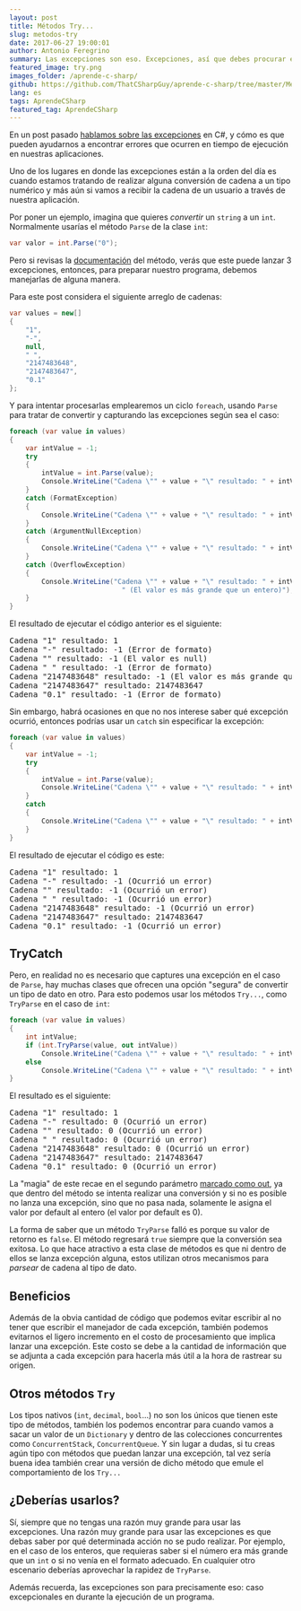 ```yaml
---
layout: post
title: Métodos Try...
slug: metodos-try
date: 2017-06-27 19:00:01
author: Antonio Feregrino
summary: Las excepciones son eso. Excepciones, así que debes procurar evitarlas en tu código; los métodos Try... te ayudan a hacerlo, conócelos aquí.
featured_image: try.png
images_folder: /aprende-c-sharp/
github: https://github.com/ThatCSharpGuy/aprende-c-sharp/tree/master/MetodosTry
lang: es
tags: AprendeCSharp
featured_tag: AprendeCSharp
---
```


En un post pasado <a href="..\excepciones-c-sharp" target="_blank">hablamos sobre las excepciones</a> en C#, y cómo es que pueden ayudarnos a encontrar errores que ocurren en tiempo de ejecución en nuestras aplicaciones.  

Uno de los lugares en donde las excepciones están a la orden del día es cuando estamos tratando de realizar alguna conversión de cadena a un tipo numérico y más aún si vamos a recibir la cadena de un usuario a través de nuestra aplicación.

Por poner un ejemplo, imagina que quieres *convertir* un `string` a un `int`. Normalmente usarías el método `Parse` de la clase `int`:

```csharp  
var valor = int.Parse("0");
```  

Pero si revisas la <a href="https://msdn.microsoft.com/es-es/library/b3h1hf19(v=vs.110).aspx#Anchor_1" target="_blank">documentación</a> del método, verás que este puede lanzar 3 excepciones, entonces, para preparar nuestro programa, debemos manejarlas de alguna manera.

Para este post considera el siguiente arreglo de cadenas: 

```csharp  
var values = new[]
{
    "1",
    "-",
    null,
    " ",
    "2147483648",
    "2147483647",
    "0.1"
};
```  

Y para intentar procesarlas emplearemos un ciclo `foreach`, usando `Parse` para tratar de convertir y capturando las excepciones según sea el caso:

```csharp  
foreach (var value in values)
{
    var intValue = -1;
    try
    {
        intValue = int.Parse(value);
        Console.WriteLine("Cadena \"" + value + "\" resultado: " + intValue);
    }
    catch (FormatException)
    {
        Console.WriteLine("Cadena \"" + value + "\" resultado: " + intValue + " (Error de formato)");
    }
    catch (ArgumentNullException)
    {
        Console.WriteLine("Cadena \"" + value + "\" resultado: " + intValue + " (El valor es null)");
    }
    catch (OverflowException)
    {
        Console.WriteLine("Cadena \"" + value + "\" resultado: " + intValue +
                            " (El valor es más grande que un entero)");
    }
}
```  

El resultado de ejecutar el código anterior es el siguiente:  

<pre>
Cadena "1" resultado: 1
Cadena "-" resultado: -1 (Error de formato)
Cadena "" resultado: -1 (El valor es null)
Cadena " " resultado: -1 (Error de formato)
Cadena "2147483648" resultado: -1 (El valor es más grande que un entero)
Cadena "2147483647" resultado: 2147483647
Cadena "0.1" resultado: -1 (Error de formato)
</pre>

Sin embargo, habrá ocasiones en que no nos interese saber qué excepción ocurrió, entonces podrías usar un `catch` sin especificar la excepción:

```csharp  
foreach (var value in values)
{
    var intValue = -1;
    try
    {
        intValue = int.Parse(value);
        Console.WriteLine("Cadena \"" + value + "\" resultado: " + intValue);
    }
    catch
    {
        Console.WriteLine("Cadena \"" + value + "\" resultado: " + intValue + " (Ocurrió un error)");
    }
}
```  

El resultado de ejecutar el código es este:  

<pre>
Cadena "1" resultado: 1
Cadena "-" resultado: -1 (Ocurrió un error)
Cadena "" resultado: -1 (Ocurrió un error)
Cadena " " resultado: -1 (Ocurrió un error)
Cadena "2147483648" resultado: -1 (Ocurrió un error)
Cadena "2147483647" resultado: 2147483647
Cadena "0.1" resultado: -1 (Ocurrió un error)
</pre>

## TryCatch  
Pero, en realidad no es necesario que captures una excepción en el caso de `Parse`, hay muchas clases que ofrecen una opción "segura" de convertir un tipo de dato en otro. Para esto podemos usar los métodos `Try...`, como `TryParse` en el caso de `int`:

```csharp  
foreach (var value in values)
{
    int intValue;
    if (int.TryParse(value, out intValue))
        Console.WriteLine("Cadena \"" + value + "\" resultado: " + intValue);
    else
        Console.WriteLine("Cadena \"" + value + "\" resultado: " + intValue + " (Ocurrió un error)");
}
```  

El resultado es el siguiente:

<pre>
Cadena "1" resultado: 1
Cadena "-" resultado: 0 (Ocurrió un error)
Cadena "" resultado: 0 (Ocurrió un error)
Cadena " " resultado: 0 (Ocurrió un error)
Cadena "2147483648" resultado: 0 (Ocurrió un error)
Cadena "2147483647" resultado: 2147483647
Cadena "0.1" resultado: 0 (Ocurrió un error)
</pre>

La "magia" de este recae en el segundo parámetro <a href="..\out-ref-c-sharp" target="_blank">marcado como out</a>, ya que dentro del método se intenta realizar una conversión y si no es posible no lanza una excepción, sino que no pasa nada, solamente le asigna el valor por default al entero (el valor por default es 0).

La forma de saber que un método `TryParse` falló es porque su valor de retorno es `false`. El método regresará `true` siempre que la conversión sea exitosa. Lo que hace atractivo a esta clase de métodos es que ni dentro de ellos se lanza excepción alguna, estos utilizan otros mecanismos para *parsear* de cadena al tipo de dato.

## Beneficios  
Además de la obvia cantidad de código que podemos evitar escribir al no tener que escribir el manejador de cada excepción, también podemos evitarnos el ligero incremento en el costo de procesamiento que implica lanzar una excepción. Este costo se debe a la cantidad de información que se adjunta a cada excepción para hacerla más útil a la hora de rastrear su origen.

## Otros métodos `Try`
Los tipos nativos (`int`, `decimal`, `bool`...) no son los únicos que tienen este tipo de métodos, también los podemos encontrar para cuando vamos a sacar un valor de un `Dictionary` y dentro de las colecciones concurrentes como `ConcurrentStack`, `ConcurrentQueue`. Y sin lugar a dudas, si tu creas agún tipo con métodos que puedan lanzar una excepción, tal vez sería buena idea también crear una versión de dicho método que emule el comportamiento de los `Try...`

## ¿Deberías usarlos?
Sí, siempre que no tengas una razón muy grande para usar las excepciones. Una razón muy grande para usar las excepciones es que debas saber por qué determinada acción no se pudo realizar. Por ejemplo, en el caso de los enteros, que requieras saber si el número era más grande que un `int` o si no venía en el formato adecuado. En cualquier otro escenario deberías aprovechar la rapidez de `TryParse`.  

Además recuerda, las excepciones son para precisamente eso: caso excepcionales en durante la ejecución de un programa.